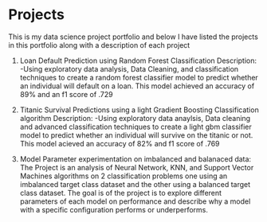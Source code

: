 # Projects
This is my data science project portfolio and below I have listed the projects in this portfolio along with a description of each project

1. Loan Default Prediction using Random Forest Classification 
Description: 
  -Using exploratory data analysis, Data Cleaning, and classification techniques to create a random forest classifier model to 
   predict whether an individual will default on a loan. This model achieved an accuracy of 89% and an f1 score of .729
   
2. Titanic Survival Predictions using a light Gradient Boosting Classification algorithm 
Description:
  -Using exploratory data anaylsis, Data cleaning and advanced classification techniques to create a light gbm classifier model to 
   predict whether an individual will survive on the titanic or not. This model acieved an accuracy of 82% and f1 score of .769

3. Model Parameter experimentation on imbalanced and balanaced data:
   The Project is an analysis of Neural Network, KNN, and Support Vector Machines algorithms on
     2 classification problems one using an imbalanced target class dataset and the 
     other using a balanced target class dataset. The goal is of the project is to explore different
     parameters of each model on performance and describe why a model with a specific configuration
     performs or underperforms.
